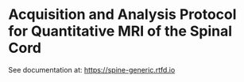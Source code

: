 # Acquisition and Analysis Protocol for Quantitative MRI of the Spinal Cord

See documentation at: https://spine-generic.rtfd.io
